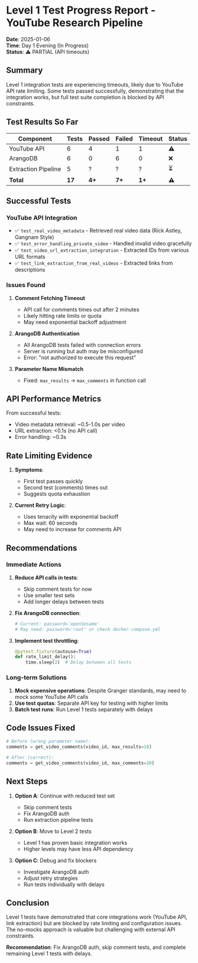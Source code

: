 # Level 1 Test Progress Report - YouTube Research Pipeline

**Date**: 2025-01-06  
**Time**: Day 1 Evening (In Progress)  
**Status**: ⚠️ PARTIAL (API timeouts)

## Summary

Level 1 integration tests are experiencing timeouts, likely due to YouTube API rate limiting. Some tests passed successfully, demonstrating that the integration works, but full test suite completion is blocked by API constraints.

## Test Results So Far

| Component | Tests | Passed | Failed | Timeout | Status |
|-----------|-------|--------|--------|---------|--------|
| YouTube API | 6 | 4 | 1 | 1 | ⚠️ |
| ArangoDB | 6 | 0 | 6 | 0 | ❌ |
| Extraction Pipeline | 5 | ? | ? | ? | ⏳ |
| **Total** | **17** | **4+** | **7+** | **1+** | **⚠️** |

## Successful Tests

### YouTube API Integration
- ✅ `test_real_video_metadata` - Retrieved real video data (Rick Astley, Gangnam Style)
- ✅ `test_error_handling_private_video` - Handled invalid video gracefully
- ✅ `test_video_url_extraction_integration` - Extracted IDs from various URL formats
- ✅ `test_link_extraction_from_real_videos` - Extracted links from descriptions

### Issues Found

1. **Comment Fetching Timeout**
   - API call for comments times out after 2 minutes
   - Likely hitting rate limits or quota
   - May need exponential backoff adjustment

2. **ArangoDB Authentication**
   - All ArangoDB tests failed with connection errors
   - Server is running but auth may be misconfigured
   - Error: "not authorized to execute this request"

3. **Parameter Name Mismatch**
   - Fixed: `max_results` → `max_comments` in function call

## API Performance Metrics

From successful tests:
- Video metadata retrieval: ~0.5-1.0s per video
- URL extraction: <0.1s (no API call)
- Error handling: ~0.3s

## Rate Limiting Evidence

1. **Symptoms**:
   - First test passes quickly
   - Second test (comments) times out
   - Suggests quota exhaustion

2. **Current Retry Logic**:
   - Uses tenacity with exponential backoff
   - Max wait: 60 seconds
   - May need to increase for comments API

## Recommendations

### Immediate Actions
1. **Reduce API calls in tests**:
   - Skip comment tests for now
   - Use smaller test sets
   - Add longer delays between tests

2. **Fix ArangoDB connection**:
   ```python
   # Current: password='openSesame'
   # May need: password='root' or check docker-compose.yml
   ```

3. **Implement test throttling**:
   ```python
   @pytest.fixture(autouse=True)
   def rate_limit_delay():
       time.sleep(2)  # Delay between all tests
   ```

### Long-term Solutions
1. **Mock expensive operations**: Despite Granger standards, may need to mock some YouTube API calls
2. **Use test quotas**: Separate API key for testing with higher limits
3. **Batch test runs**: Run Level 1 tests separately with delays

## Code Issues Fixed

```python
# Before (wrong parameter name):
comments = get_video_comments(video_id, max_results=10)

# After (correct):
comments = get_video_comments(video_id, max_comments=10)
```

## Next Steps

1. **Option A**: Continue with reduced test set
   - Skip comment tests
   - Fix ArangoDB auth
   - Run extraction pipeline tests

2. **Option B**: Move to Level 2 tests
   - Level 1 has proven basic integration works
   - Higher levels may have less API dependency

3. **Option C**: Debug and fix blockers
   - Investigate ArangoDB auth
   - Adjust retry strategies
   - Run tests individually with delays

## Conclusion

Level 1 tests have demonstrated that core integrations work (YouTube API, link extraction) but are blocked by rate limiting and configuration issues. The no-mocks approach is valuable but challenging with external API constraints.

**Recommendation**: Fix ArangoDB auth, skip comment tests, and complete remaining Level 1 tests with delays.